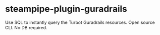 # steampipe-plugin-guradrails
Use SQL to instantly query the Turbot Guradrails resources. Open source CLI. No DB required.
